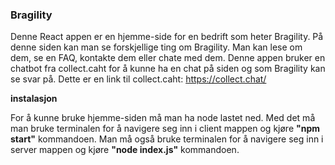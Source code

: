 ### Bragility

Denne React appen er en hjemme-side for en bedrift som heter Bragility. På denne siden kan man se forskjellige ting om Bragility. Man kan lese om dem, se en FAQ, kontakte dem eller chate med dem. Denne appen bruker en chatbot fra collect.caht for å kunne ha en chat på siden og som Bragility kan se svar på. Dette er en link til collect.caht: https://collect.chat/

**instalasjon**

For å kunne bruke hjemme-siden må man ha node lastet ned.
Med det må man bruke terminalen for å navigere seg inn i client mappen og kjøre **"npm start"** kommandoen.
Man må også bruke terminalen for å navigere seg inn i server mappen og kjøre **"node index.js"** kommandoen.
